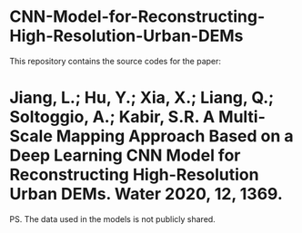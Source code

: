 # CNN-Model-for-Reconstructing-High-Resolution-Urban-DEMs


This repository contains the source codes for the paper:

# Jiang, L.; Hu, Y.; Xia, X.; Liang, Q.; Soltoggio, A.; Kabir, S.R. A Multi-Scale Mapping Approach Based on a Deep Learning CNN Model for Reconstructing High-Resolution Urban DEMs. Water 2020, 12, 1369.

PS. The data used in the models is not publicly shared. 

